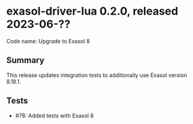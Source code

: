 # exasol-driver-lua 0.2.0, released 2023-06-??

Code name: Upgrade to Exasol 8

## Summary

This release updates integration tests to additionally use Exasol version 8.18.1.

## Tests

* #78: Added tests with Exasol 8
